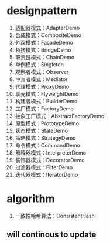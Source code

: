 # designpattern
1. 适配器模式：AdapterDemo
2. 合成模式：CompositeDemo
3. 外观模式：FacadeDemo
4. 桥接模式：BridgeDemo
5. 职责链模式：ChainDemo
6. 单例模式：Singleton
7. 观察者模式：Observer
8. 中介者模式：Mediator
9. 代理模式：ProxyDemo
10. 享元模式：FlyweightDemo
11. 构建者模式：BuilderDemo
12. 工厂模式：FactoryDemo
13. 抽象工厂模式：AbstractFactoryDemo
14. 原型模式：PrototypeDemo
15. 状态模式：StateDemo
16. 策略模式：StrategyDemo
17. 命令模式：CommandDemo
18. 解释器模式：InterpreterDemo
19. 装饰器模式：DecoratorDemo
20. 过滤器模式：FilterDemo
21. 迭代器模式：IteratorDemo

# algorithm
1. 一致性哈希算法：ConsistentHash

## will continous to update
